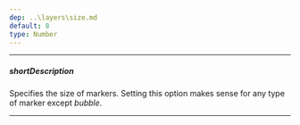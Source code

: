 ```yaml
---
dep: ..\layers\size.md
default: 8
type: Number
---
```

---
##### shortDescription
Specifies the size of markers. Setting this option makes sense for any type of marker except *bubble*.

---
